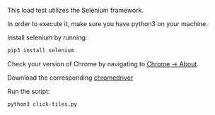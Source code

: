 This load test utilizes the Selenium framework.

In order to execute it, make sure you have python3 on your machine.

Install selenium by running:

```bash
pip3 install selenium
```

Check your version of Chrome by navigating to [Chrome -> About](chrome://settings/help).

Download the corresponding [chromedriver](https://chromedriver.chromium.org/downloads)

Run the script:

```bash
python3 click-tiles.py
```
